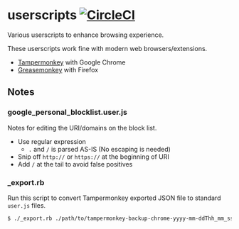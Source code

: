userscripts [![CircleCI](https://circleci.com/gh/curipha/userscripts.svg?style=svg)](https://circleci.com/gh/curipha/userscripts)
====================
Various userscripts to enhance browsing experience.

These userscripts work fine with modern web browsers/extensions.

- [Tampermonkey](https://chrome.google.com/webstore/detail/tampermonkey/dhdgffkkebhmkfjojejmpbldmpobfkfo) with Google Chrome
- [Greasemonkey](https://addons.mozilla.org/firefox/addon/greasemonkey/) with Firefox


Notes
--------------------
### google_personal_blocklist.user.js
Notes for editing the URI/domains on the block list.

- Use regular expression
  - `.` and `/` is parsed AS-IS (No escaping is needed)
- Snip off `http://` or `https://` at the beginning of URI
- Add `/` at the tail to avoid false positives

### _export.rb
Run this script to convert Tampermonkey exported JSON file to standard `user.js` files.

```bash
$ ./_export.rb ./path/to/tampermonkey-backup-chrome-yyyy-mm-ddThh_mm_ss.sssZ.txt
```

